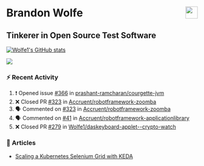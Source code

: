 Brandon Wolfe <a href="https://www.linkedin.com/in/brandon-wolfe1" target="_blank" rel="noreferrer"><img src="https://raw.githubusercontent.com/danielcranney/readme-generator/main/public/icons/socials/linkedin.svg" width="32" height="32" align="right"/></a>
==============================
Tinkerer in Open Source Test Software
-----------------------------

<p align="left"><a href="http://www.github.com/Wolfe1"><img src="https://github-readme-stats.vercel.app/api?username=Wolfe1&show_icons=true&hide=&count_private=true&title_color=0891b2&text_color=ffffff&icon_color=0891b2&bg_color=1c1917&hide_border=true&show_icons=true" alt="Wolfe1's GitHub stats" /></a></p>
<p align="left"><a href="http://www.github.com/Wolfe1"><img src="https://github-readme-streak-stats.herokuapp.com/?user=Wolfe1&stroke=ffffff&background=1c1917&ring=0891b2&fire=0891b2&currStreakNum=ffffff&currStreakLabel=0891b2&sideNums=ffffff&sideLabels=ffffff&dates=ffffff&hide_border=true" /></a></p>

### :zap: Recent Activity
<!--START_SECTION:activity-->
1. ❗️ Opened issue [#366](https://github.com/prashant-ramcharan/courgette-jvm/issues/366) in [prashant-ramcharan/courgette-jvm](https://github.com/prashant-ramcharan/courgette-jvm)
2. ❌ Closed PR [#323](https://github.com/Accruent/robotframework-zoomba/pull/323) in [Accruent/robotframework-zoomba](https://github.com/Accruent/robotframework-zoomba)
3. 🗣 Commented on [#323](https://github.com/Accruent/robotframework-zoomba/issues/323) in [Accruent/robotframework-zoomba](https://github.com/Accruent/robotframework-zoomba)
4. 🗣 Commented on [#41](https://github.com/Accruent/robotframework-applicationlibrary/issues/41) in [Accruent/robotframework-applicationlibrary](https://github.com/Accruent/robotframework-applicationlibrary)
5. ❌ Closed PR [#279](https://github.com/Wolfe1/daskeyboard-applet--crypto-watch/pull/279) in [Wolfe1/daskeyboard-applet--crypto-watch](https://github.com/Wolfe1/daskeyboard-applet--crypto-watch)
<!--END_SECTION:activity-->

### :newspaper: Articles
- [Scaling a Kubernetes Selenium Grid with KEDA](https://www.linkedin.com/pulse/scaling-kubernetes-selenium-grid-keda-brandon-wolfe)
